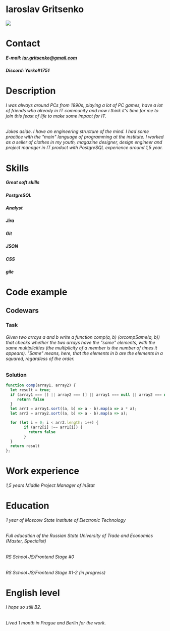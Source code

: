 # Iaroslav Gritsenko
![](https://sun9-8.userapi.com/impf/c631219/v631219631/6720/lE9RBX_sLHs.jpg?size=2160x1440&quality=96&sign=5ae5a56752ae8b7a76969d1613a30229&type=album)

# Contact
##### E-mail: iar.gritsenko@gmail.com
##### Discord: Yarko#1751

# Description
###### I was always around PCs from 1990s, playing a lot of PC games, have a lot of friends who already in IT community and now i think it's time for me to join this feast of life to make some impact for IT.
###### Jokes aside. I have an engineering structure of the mind. I had some practice with the "main" language of programming at the institute. I worked as a seller of clothes in my youth, magazine designer, design engineer and project manager in IT product with PostgreSQL experience around 1,5 year.

# Skills
##### Great soft skills
##### PostgreSQL
##### Analyst
##### Jira
##### Git
##### JSON
##### CSS
##### gile

# Code example
## Codewars

### Task
###### Given two arrays a and b write a function comp(a, b) (orcompSame(a, b)) that checks whether the two arrays have the "same" elements, with the same multiplicities (the multiplicity of a member is the number of times it appears). "Same" means, here, that the elements in b are the elements in a squared, regardless of the order.

### Solution
```javascript
function comp(array1, array2) {
  let result = true;
  if (array1 === [] || array2 === [] || array1 === null || array2 === null) {
     return false
  }
  let arr1 = array1.sort((a, b) => a - b).map(a => a * a);
  let arr2 = array2.sort((a, b) => a - b).map(a => a);

  for (let i = 0; i < arr2.length; i++) {
        if (arr2[i] !== arr1[i]) {
          return false
        }
  }
  return result
};
```

# Work experience
###### 1,5 years Middle Project Manager of InStat

# Education
###### 1 year of Moscow State Institute of Electronic Technology
###### Full education of the Russian State University of Trade and Economics (Master, Specialist)
###### RS School JS/Frontend Stage #0
###### RS School JS/Frontend Stage #1-2 (in progress)

# English level
###### I hope so still B2.
###### Lived 1 month in Prague and Berlin for the work.